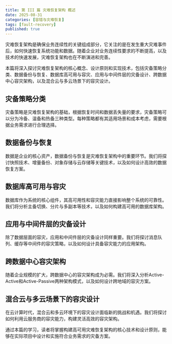 ```yaml
---
title: 第 III 篇 灾难恢复架构 概述
date: 2025-08-31
categories: [容错与灾难恢复]
tags: [fault-recovery]
published: true
---
```


灾难恢复架构是确保业务连续性的关键组成部分，它关注的是在发生重大灾难事件后，如何快速恢复系统功能和数据。随着企业对业务连续性要求的不断提高，以及技术的快速发展，灾难恢复架构也在不断演进和完善。

本篇将深入探讨灾难恢复架构的核心概念、设计原则和实现技术，包括灾备策略分类、数据备份与恢复、数据库高可用与容灾、应用与中间件层的灾备设计、跨数据中心容灾架构，以及混合云与多云场景下的容灾设计。

## 灾备策略分类

灾备策略是灾难恢复架构的基础，根据恢复时间和数据丢失量的要求，灾备策略可以分为冷备、温备和热备三种类型。每种策略都有其适用场景和成本考虑，需要根据业务需求进行合理选择。

## 数据备份与恢复

数据是企业的核心资产，数据备份与恢复是灾难恢复架构中的重要环节。我们将探讨快照技术、增量备份、对象存储与云存储等关键技术，以及如何设计高效的数据恢复方案。

## 数据库高可用与容灾

数据库作为系统的核心组件，其高可用性和容灾能力直接影响整个系统的可靠性。我们将分析主备切换、分片与多副本等技术，以及如何构建高可用的数据库架构。

## 应用与中间件层的灾备设计

除了数据层面的容灾，应用和中间件层的灾备设计同样重要。我们将探讨消息队列、缓存等中间件的容灾策略，以及如何设计具备容灾能力的应用架构。

## 跨数据中心容灾架构

随着企业规模的扩大，跨数据中心的容灾架构成为必需。我们将深入分析Active-Active和Active-Passive两种架构模式，以及如何设计跨地域的容灾方案。

## 混合云与多云场景下的容灾设计

在云计算时代，混合云和多云环境下的容灾设计面临新的挑战和机遇。我们将探讨如何利用云服务商的容灾能力，构建灵活高效的容灾架构。

通过本篇的学习，读者将掌握构建高可用灾难恢复架构的核心技术和设计原则，能够在实际项目中设计和实施符合业务需求的灾备方案。
